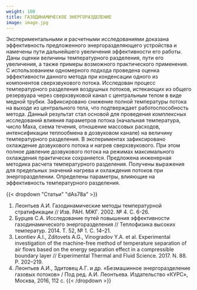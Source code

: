 ```yaml
---
weight: 100
title: ГАЗОДИНАМИЧЕСКОЕ ЭНЕРГОРАЗДЕЛЕНИЕ
image: image.jpg
---
```


Экспериментальными и расчетными исследованиями доказана эффективность предложенного энергоразделяющего устройства и намечены пути дальнейшего увеличения эффективности его работы. Даны оценки величины температурного разделения, пути его увеличения, а также примеры возможного практического применения. С использованием одномерного подхода проведена оценка эффективности данного метода при конденсации одного из компонентов сверхзвукового потока. Исследован процесс температурного разделения воздушных потоков, истекающих из общего резервуара через сверхзвуковой канал с центральным телом в виде медной трубки. Зафиксировано снижение полной температуры потока на выходе из центрального тела, что подтверждает работоспособность метода. Данный результат стал основой для проведения комплексных исследований влияния параметров потока (начальная температура, число Маха, схема течения, отношение массовых расходов, интенсификации теплообмена в дозвуковом канале) на величину температурного разделения. В экспериментах зафиксировано охлаждение дозвукового потока и нагрев сверхзвукового. При этом полное давление дозвукового потока на режимах максимального охлаждения практически сохраняется. Предложена инженерная методика расчета температурного разделения. Получены выражения для предельных значений нагрева и охлаждения потоков при энергоразделении. Определены параметры, влияющие на эффективность температурного разделения.

{{< dropdown "Статьи" "dAs78a" >}}
1. Леонтьев А.И. Газодинамические методы температурной стратификации // Изв. РАН. МЖГ. 2002. № 4. С. 6-26.
2. Бурцев С.А. Исследование путей повышения эффективности газодинамического энергоразделения // Теплофизика высоких температур. 2014. Т. 52, № 1. С. 14–21.
3. Leontiev A.I., Zditovets A.G., Vinogradov Y.A. et al. Experimental investigation of the machine-free method of temperature separation of air flows based on the energy separation effect in a compressible boundary layer // Experimental Thermal and Fluid Science. 2017. N. 88. P. 202–219.
4. Леонтьев А.И., Здитовец А.Г. и др.  «Безмашинное энергоразделение газовых потоков» / Под ред. А.И. Леонтьева. Издательство «КУРС», Москва, 2016, 112 с.
{{< /dropdown >}}
